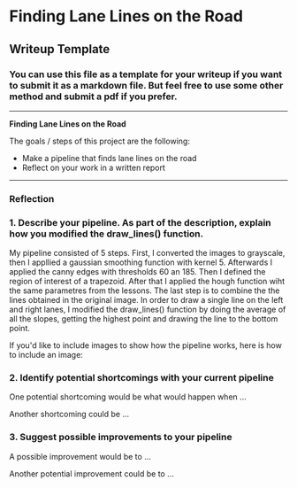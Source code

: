 # **Finding Lane Lines on the Road** 

## Writeup Template

### You can use this file as a template for your writeup if you want to submit it as a markdown file. But feel free to use some other method and submit a pdf if you prefer.

---

**Finding Lane Lines on the Road**

The goals / steps of this project are the following:
* Make a pipeline that finds lane lines on the road
* Reflect on your work in a written report


[//]: # (Image References)

[image1]: ./examples/grayscale.jpg "Grayscale"

---

### Reflection

### 1. Describe your pipeline. As part of the description, explain how you modified the draw_lines() function.

My pipeline consisted of 5 steps. First, I converted the images to grayscale, then I appllied a gaussian smoothing function with kernel 5. Afterwards I applied the canny edges with thresholds 60 an 185. Then I defined the region of interest of a trapezoid. 
After that I applied the hough function wiht the same parametres from the lessons. The last step is to combine the the lines obtained in the original image.
In order to draw a single line on the left and right lanes, I modified the draw_lines() function by doing the average of all the slopes, getting the highest point and drawing the line to the bottom point.

If you'd like to include images to show how the pipeline works, here is how to include an image: 

[image2]: ./output_images/Lines_solidWhiteRight.jpg
[image3]: ./output_images/Lines_solidWhiteCurve.jpg'
[image4]: ./output_images/Lines_solidYellowCurve2.jpg
[image5]: ./output_images/Lines_solidYellowLeft.jpg
[image6]: ./output_images/Lines_whiteCarLaneSwitch.jpg
[image7]: ./output_images/Lines_solidYellowCurve.jpg


### 2. Identify potential shortcomings with your current pipeline


One potential shortcoming would be what would happen when ... 

Another shortcoming could be ...


### 3. Suggest possible improvements to your pipeline

A possible improvement would be to ...

Another potential improvement could be to ...
